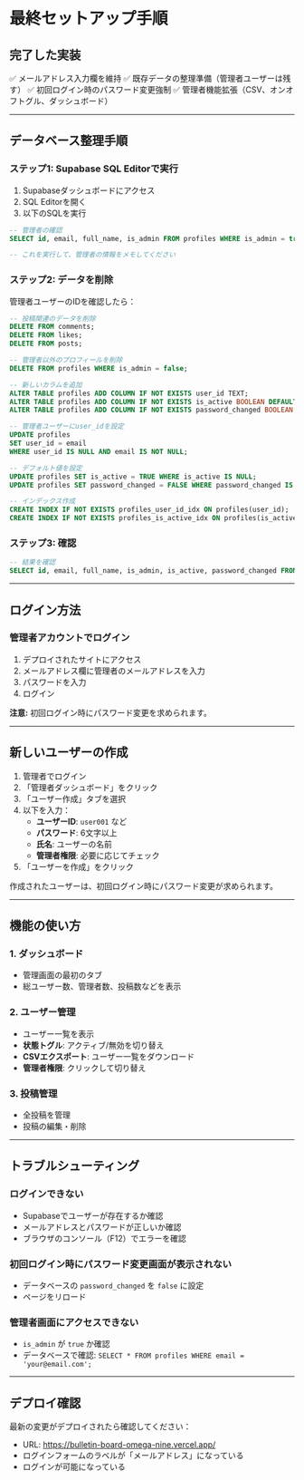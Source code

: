 # 最終セットアップ手順

## 完了した実装
✅ メールアドレス入力欄を維持
✅ 既存データの整理準備（管理者ユーザーは残す）
✅ 初回ログイン時のパスワード変更強制
✅ 管理者機能拡張（CSV、オンオフトグル、ダッシュボード）

---

## データベース整理手順

### ステップ1: Supabase SQL Editorで実行

1. Supabaseダッシュボードにアクセス
2. SQL Editorを開く
3. 以下のSQLを実行

```sql
-- 管理者の確認
SELECT id, email, full_name, is_admin FROM profiles WHERE is_admin = true;

-- これを実行して、管理者の情報をメモしてください
```

### ステップ2: データを削除

管理者ユーザーのIDを確認したら：

```sql
-- 投稿関連のデータを削除
DELETE FROM comments;
DELETE FROM likes;
DELETE FROM posts;

-- 管理者以外のプロフィールを削除
DELETE FROM profiles WHERE is_admin = false;

-- 新しいカラムを追加
ALTER TABLE profiles ADD COLUMN IF NOT EXISTS user_id TEXT;
ALTER TABLE profiles ADD COLUMN IF NOT EXISTS is_active BOOLEAN DEFAULT TRUE;
ALTER TABLE profiles ADD COLUMN IF NOT EXISTS password_changed BOOLEAN DEFAULT FALSE;

-- 管理者ユーザーにuser_idを設定
UPDATE profiles 
SET user_id = email 
WHERE user_id IS NULL AND email IS NOT NULL;

-- デフォルト値を設定
UPDATE profiles SET is_active = TRUE WHERE is_active IS NULL;
UPDATE profiles SET password_changed = FALSE WHERE password_changed IS NULL;

-- インデックス作成
CREATE INDEX IF NOT EXISTS profiles_user_id_idx ON profiles(user_id);
CREATE INDEX IF NOT EXISTS profiles_is_active_idx ON profiles(is_active);
```

### ステップ3: 確認

```sql
-- 結果を確認
SELECT id, email, full_name, is_admin, is_active, password_changed FROM profiles;
```

---

## ログイン方法

### 管理者アカウントでログイン

1. デプロイされたサイトにアクセス
2. メールアドレス欄に管理者のメールアドレスを入力
3. パスワードを入力
4. ログイン

**注意:** 初回ログイン時にパスワード変更を求められます。

---

## 新しいユーザーの作成

1. 管理者でログイン
2. 「管理者ダッシュボード」をクリック
3. 「ユーザー作成」タブを選択
4. 以下を入力：
   - **ユーザーID**: `user001` など
   - **パスワード**: 6文字以上
   - **氏名**: ユーザーの名前
   - **管理者権限**: 必要に応じてチェック
5. 「ユーザーを作成」をクリック

作成されたユーザーは、初回ログイン時にパスワード変更が求められます。

---

## 機能の使い方

### 1. ダッシュボード
- 管理画面の最初のタブ
- 総ユーザー数、管理者数、投稿数などを表示

### 2. ユーザー管理
- ユーザー一覧を表示
- **状態トグル**: アクティブ/無効を切り替え
- **CSVエクスポート**: ユーザー一覧をダウンロード
- **管理者権限**: クリックして切り替え

### 3. 投稿管理
- 全投稿を管理
- 投稿の編集・削除

---

## トラブルシューティング

### ログインできない
- Supabaseでユーザーが存在するか確認
- メールアドレスとパスワードが正しいか確認
- ブラウザのコンソール（F12）でエラーを確認

### 初回ログイン時にパスワード変更画面が表示されない
- データベースの `password_changed` を `false` に設定
- ページをリロード

### 管理者画面にアクセスできない
- `is_admin` が `true` か確認
- データベースで確認: `SELECT * FROM profiles WHERE email = 'your@email.com';`

---

## デプロイ確認

最新の変更がデプロイされたら確認してください：
- URL: https://bulletin-board-omega-nine.vercel.app/
- ログインフォームのラベルが「メールアドレス」になっている
- ログインが可能になっている

